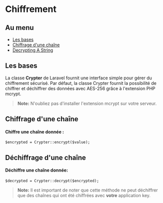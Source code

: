# Chiffrement

## Au menu

- [Les bases](#the-basics)
- [Chiffrage d'une chaîne](#encrypt)
- [Decrypting A String](#decrypt)

<a name="the-basics"></a>
## Les bases

La classe **Crypter** de Laravel fournit une interface simple pour gérer du chiffrement sécurisé. Par défaut, la classe Crypter fournit la possibilité de chiffrer et déchiffrer des données avec AES-256 grâce à l'extension PHP mcrypt.

> **Note:** N'oubliez pas d'installer l'extension mcrypt sur votre serveur.

<a name="encrypt"></a>
## Chiffrage d'une chaîne

#### Chiffre une chaîne donnée :

	$encrypted = Crypter::encrypt($value);

<a name="decrypt"></a>
## Déchiffrage d'une chaîne

#### Déchiffre une chaîne donnée:

	$decrypted = Crypter::decrypt($encrypted);

> **Note:** Il est important de noter que cette méthode ne peut déchiffrer que des chaînes qui ont été chiffrées avec **votre** application key.
